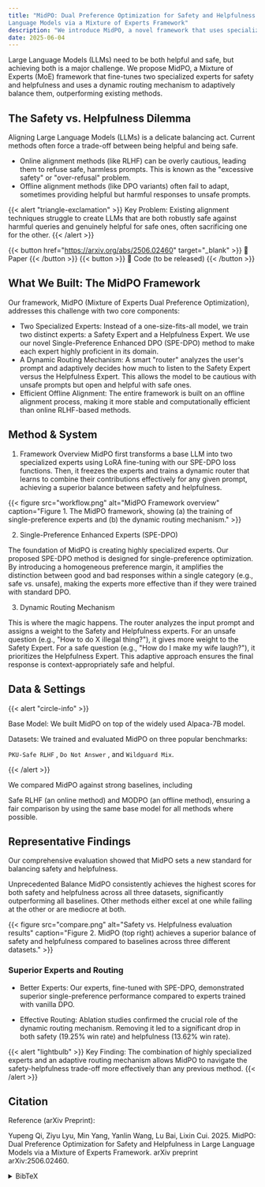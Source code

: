 ```yaml
---
title: "MidPO: Dual Preference Optimization for Safety and Helpfulness in Large
Language Models via a Mixture of Experts Framework"
description: "We introduce MidPO, a novel framework that uses specialized 'safety' and 'helpfulness' experts and a dynamic router to achieve a state-of-the-art balance between LLM safety and performance."
date: 2025-06-04
---
```


Large Language Models (LLMs) need to be both helpful and safe, but achieving both is a major challenge. We propose MidPO, a Mixture of Experts (MoE) framework that fine-tunes two specialized experts for safety and helpfulness and uses a dynamic routing mechanism to adaptively balance them, outperforming existing methods.

## The Safety vs. Helpfulness Dilemma
Aligning Large Language Models (LLMs) is a delicate balancing act. Current methods often force a trade-off between being helpful and being safe.

- Online alignment methods (like RLHF) can be overly cautious, leading them to refuse safe, harmless prompts. This is known as the "excessive safety" or "over-refusal" problem.
- Offline alignment methods (like DPO variants) often fail to adapt, sometimes providing helpful but harmful responses to unsafe prompts.


{{< alert "triangle-exclamation" >}}
Key Problem: Existing alignment techniques struggle to create LLMs that are both robustly safe against harmful queries and genuinely helpful for safe ones, often sacrificing one for the other.
{{< /alert >}}

{{< button href="https://arxiv.org/abs/2506.02460" target="_blank" >}} 📄 Paper {{< /button >}} {{< button >}} 📁 Code (to be released) {{< /button >}}

## What We Built: The MidPO Framework
Our framework, MidPO (Mixture of Experts Dual Preference Optimization), addresses this challenge with two core components:

- Two Specialized Experts: Instead of a one-size-fits-all model, we train two distinct experts: a Safety Expert and a Helpfulness Expert. We use our novel Single-Preference Enhanced DPO (SPE-DPO) method to make each expert highly proficient in its domain.
- A Dynamic Routing Mechanism: A smart "router" analyzes the user's prompt and adaptively decides how much to listen to the Safety Expert versus the Helpfulness Expert. This allows the model to be cautious with unsafe prompts but open and helpful with safe ones.
- Efficient Offline Alignment: The entire framework is built on an offline alignment process, making it more stable and computationally efficient than online RLHF-based methods.

## Method & System
1. Framework Overview
MidPO first transforms a base LLM into two specialized experts using LoRA fine-tuning with our SPE-DPO loss functions. Then, it freezes the experts and trains a dynamic router that learns to combine their contributions effectively for any given prompt, achieving a superior balance between safety and helpfulness.

{{< figure src="workflow.png" alt="MidPO Framework overview" caption="Figure 1. The MidPO framework, showing (a) the training of single-preference experts and (b) the dynamic routing mechanism." >}}

2. Single-Preference Enhanced Experts (SPE-DPO)

The foundation of MidPO is creating highly specialized experts. Our proposed SPE-DPO method is designed for single-preference optimization. By introducing a homogeneous preference margin, it amplifies the distinction between good and bad responses within a single category (e.g., safe vs. unsafe), making the experts more effective than if they were trained with standard DPO.


3. Dynamic Routing Mechanism

This is where the magic happens. The router analyzes the input prompt and assigns a weight to the Safety and Helpfulness experts. For an unsafe question (e.g., "How to do X illegal thing?"), it gives more weight to the Safety Expert. For a safe question (e.g., "How do I make my wife laugh?"), it prioritizes the Helpfulness Expert. This adaptive approach ensures the final response is context-appropriately safe and helpful.

## Data & Settings
{{< alert "circle-info" >}}

Base Model: We built MidPO on top of the widely used Alpaca-7B model.

Datasets: We trained and evaluated MidPO on three popular benchmarks: 

`PKU-Safe RLHF` , `Do Not Answer` , and `Wildguard Mix`.


{{< /alert >}}

We compared MidPO against strong baselines, including 

Safe RLHF (an online method) and MODPO (an offline method), ensuring a fair comparison by using the same base model for all methods where possible.


## Representative Findings
Our comprehensive evaluation showed that MidPO sets a new standard for balancing safety and helpfulness.

Unprecedented Balance
MidPO consistently achieves the highest scores for both safety and helpfulness across all three datasets, significantly outperforming all baselines. Other methods either excel at one while failing at the other or are mediocre at both.

{{< figure src="compare.png" alt="Safety vs. Helpfulness evaluation results" caption="Figure 2. MidPO (top right) achieves a superior balance of safety and helpfulness compared to baselines across three different datasets." >}}

### Superior Experts and Routing

- Better Experts: Our experts, fine-tuned with SPE-DPO, demonstrated superior single-preference performance compared to experts trained with vanilla DPO.

- Effective Routing: Ablation studies confirmed the crucial role of the dynamic routing mechanism. Removing it led to a significant drop in both safety (19.25% win rate) and helpfulness (13.62% win rate).

{{< alert "lightbulb" >}}
Key Finding: The combination of highly specialized experts and an adaptive routing mechanism allows MidPO to navigate the safety-helpfulness trade-off more effectively than any previous method.
{{< /alert >}}

## Citation
Reference (arXiv Preprint):

Yupeng Qi, Ziyu Lyu, Min Yang, Yanlin Wang, Lu Bai, Lixin Cui. 2025. MidPO: Dual Preference Optimization for Safety and Helpfulness in Large Language Models via a Mixture of Experts Framework. arXiv preprint arXiv:2506.02460.

<details>
<summary>BibTeX</summary>

Code snippet

@misc{qi2025midpo,
  title={MidPO: Dual Preference Optimization for Safety and Helpfulness in Large Language Models via a Mixture of Experts Framework}, 
  author={Yupeng Qi and Ziyu Lyu and Min Yang and Yanlin Wang and Lu Bai and Lixin Cui},
  year={2025},
  eprint={2506.02460},
  archivePrefix={arXiv},
  primaryClass={cs.CL}
}
</details>